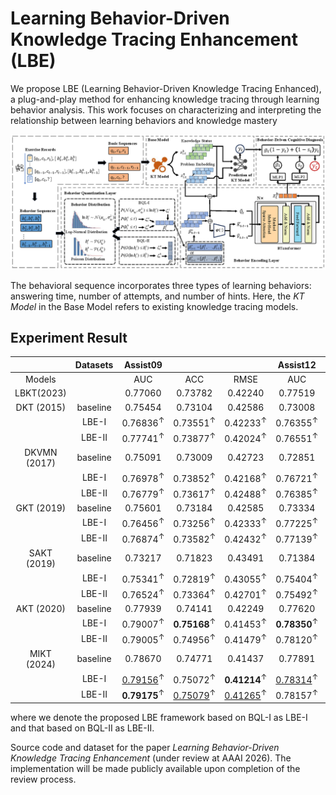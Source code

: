 # Learning Behavior-Driven Knowledge Tracing Enhancement (LBE)

We propose LBE (Learning Behavior-Driven Knowledge Tracing Enhanced), a plug-and-play method for enhancing knowledge tracing through learning behavior analysis. This work focuses on characterizing and interpreting the relationship between learning behaviors and knowledge mastery

![FrameWork](./pic/framework.png)

The behavioral sequence incorporates three types of learning behaviors: answering time, number of attempts, and number of hints. Here, the *KT Model* in the Base Model refers to existing knowledge tracing models.



## Experiment Result

|      |    Datasets      | Assist09 |         |         | Assist12 |         |         |  Junyi  |         |         |
| :----------: | :------: | :------: | :-----: | :-----: | :------: | :-----: | :-----: | :-----: | :-----: | :-----: |
|    Models    |          |   AUC    |   ACC   |  RMSE   |   AUC    |   ACC   |  RMSE   |   AUC   |   ACC   |  RMSE   |
|  LBKT(2023)  |          | 0.77060  | 0.73782 | 0.42240 | 0.77519  | 0.75643 | 0.40859 | 0.79317 | 0.85309 | 0.33384 |
|  DKT (2015)  | baseline | 0.75454  | 0.73104 | 0.42586 | 0.73008  | 0.73505 | 0.42429 | 0.74878 | 0.84632 | 0.34421 |
|              |  LBE-I   | 0.76836<sup>↑</sup> | 0.73551<sup>↑</sup> | 0.42233<sup>↑</sup> | 0.76355<sup>↑</sup>  | 0.74850<sup>↑</sup> | 0.41379<sup>↑</sup> | 0.79947<sup>↑</sup> | 0.85659<sup>↑</sup> | 0.32979<sup>↑</sup> |
|              |  LBE-II  | 0.77741<sup>↑</sup> | 0.73877<sup>↑</sup> | 0.42024<sup>↑</sup> | 0.76551<sup>↑</sup>  | 0.74912<sup>↑</sup> | 0.41317<sup>↑</sup> | 0.79897<sup>↑</sup> | 0.85592<sup>↑</sup> | 0.32998<sup>↑</sup> |
| DKVMN (2017) | baseline | 0.75091  | 0.73009 | 0.42723 | 0.72851  | 0.73428 | 0.42477 | 0.74758 | 0.84693 | 0.34382 |
|              |  LBE-I   | 0.76978<sup>↑</sup>  | 0.73852<sup>↑</sup> | 0.42168<sup>↑</sup> | 0.76721<sup>↑</sup> | 0.75065<sup>↑</sup> | 0.41340<sup>↑</sup> | **0.80425**<sup>↑</sup> | **0.85728**<sup>↑</sup> | **0.32881**<sup>↑</sup> |
|              |  LBE-II  | 0.76779<sup>↑</sup>  | 0.73617<sup>↑</sup> | 0.42488<sup>↑</sup> | 0.76385<sup>↑</sup>  | 0.74912<sup>↑</sup> | 0.41398<sup>↑</sup> | 0.80326<sup>↑</sup> | 0.85708<sup>↑</sup> | 0.32907<sup>↑</sup> |
|  GKT (2019)  | baseline | 0.75601  | 0.73184 | 0.42585 | 0.73334  | 0.73470 | 0.42400 | 0.75167 | 0.84748 | 0.34293 |
|              |  LBE-I   | 0.76456<sup>↑</sup>  | 0.73256<sup>↑</sup> | 0.42333<sup>↑</sup> | 0.77225<sup>↑</sup>  | 0.75331<sup>↑</sup> | 0.41101<sup>↑</sup> | <u>0.80421</u><sup>↑</sup> | <u>0.85712</u><sup>↑</sup> | <u>0.32890</u><sup>↑</sup> |
|              |  LBE-II  | 0.76874<sup>↑</sup>  | 0.73582<sup>↑</sup> | 0.42432<sup>↑</sup> | 0.77139<sup>↑</sup>  | 0.75126<sup>↑</sup> | 0.41180<sup>↑</sup> | 0.80334<sup>↑</sup> | 0.85684<sup>↑</sup> | 0.32915<sup>↑</sup> |
| SAKT (2019)  | baseline | 0.73217  | 0.71823 | 0.43491 | 0.71384  | 0.72837 | 0.42984 | 0.74654 | 0.84573 | 0.34519 |
|              |  LBE-I   | 0.75341<sup>↑</sup>  | 0.72819<sup>↑</sup> | 0.43055<sup>↑</sup> | 0.75404<sup>↑</sup>  | 0.74403<sup>↑</sup> | 0.41777<sup>↑</sup> | 0.80058<sup>↑</sup> | 0.85586<sup>↑</sup> | 0.33045<sup>↑</sup> |
|              |  LBE-II  | 0.76524<sup>↑</sup>  | 0.73364<sup>↑</sup> | 0.42701<sup>↑</sup> | 0.75492<sup>↑</sup>  | 0.74469<sup>↑</sup> | 0.41824<sup>↑</sup> | 0.80049<sup>↑</sup> | 0.85565<sup>↑</sup> | 0.33095<sup>↑</sup> |
|  AKT (2020)  | baseline | 0.77939  | 0.74141 | 0.42249 | 0.77620  | 0.75568 | 0.40963 | 0.79103 | 0.85125 | 0.33383 |
|              |  LBE-I   | 0.79007<sup>↑</sup>  | **0.75168**<sup>↑</sup> | 0.41453<sup>↑</sup> | **0.78350**<sup>↑</sup> | **0.76113**<sup>↑</sup> | 0.40630<sup>↑</sup> | 0.80012<sup>↑</sup> | 0.85619<sup>↑</sup> | 0.33002<sup>↑</sup> |
|              |  LBE-II  | 0.79005<sup>↑</sup>  |    0.74956<sup>↑</sup>     | 0.41479<sup>↑</sup> | 0.78120<sup>↑</sup>  | 0.75949<sup>↑</sup> | 0.40719<sup>↑</sup> | 0.80029<sup>↑</sup> | 0.85599<sup>↑</sup> | 0.33018<sup>↑</sup> |
| MIKT (2024)  | baseline | 0.78670  | 0.74771 | 0.41437 | 0.77891  | 0.75855 | 0.40719 | 0.79582 | 0.85381 | 0.33239 |
|              |  LBE-I   | <u>0.79156</u><sup>↑</sup> | 0.75072<sup>↑</sup> | **0.41214**<sup>↑</sup> | <u>0.78314</u><sup>↑</sup> | <u>0.76048</u><sup>↑</sup> | **0.40583**<sup>↑</sup> | 0.79785<sup>↑</sup> | 0.85582<sup>↑</sup> | 0.33070<sup>↑</sup> |
|              |  LBE-II  | **0.79175**<sup>↑</sup> | <u>0.75079</u><sup>↑</sup> | <u>0.41265</u><sup>↑</sup> | 0.78157<sup>↑</sup>  | 0.75975<sup>↑</sup> | <u>0.40610</u><sup>↑</sup> | 0.80035<sup>↑</sup> | 0.85625<sup>↑</sup> | 0.32994<sup>↑</sup> |

where we denote the proposed LBE framework based on BQL-I as LBE-I and that based on BQL-II as LBE-II. 



Source code and dataset for the paper *Learning Behavior-Driven Knowledge Tracing Enhancement* (under review at AAAI 2026). The implementation will be made publicly available upon completion of the review process.
